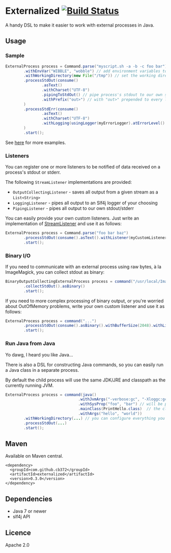 # Externalized [![Build Status](https://travis-ci.org/cb372/externalized.png?branch=master)](https://travis-ci.org/cb372/externalized)

A handy DSL to make it easier to work with external processes in Java.

## Usage

### Sample

````java
ExternalProcess process = Command.parse("myscript.sh -a -b -c foo bar")
        .withEnvVar("WIBBLE", "wobble") // add environment variables to the process's environment
        .withWorkingDirectory(new File("/tmp")) // set the working directory
        .processStdOut(consume()
                .asText()
                .withCharset("UTF-8")
                .pipingToStdOut() // pipe process's stdout to our own stdout
                .withPrefix("out>") // with "out>" prepended to every line
        )
        .processStdErr(consume()
                .asText()
                .withCharset("UTF-8")
                .withLogging(usingLogger(myErrorLogger).atErrorLevel().withPrefix("Error in script!! - "))
        )
        .start();
````

See [here](src/test/java/com/github/cb372/util/sample/ExternalProcessSample.java) for more examples.

### Listeners

You can register one or more listeners to be notified of data received on a process's stdout or stderr.

The following `StreamListener` implementations are provided:

* `OutputCollectingListener` - saves all output from a given stream as a `List<String>`
* `LoggingListener` - pipes all output to an Slf4j logger of your choosing
* `PipingListener` - pipes all output to our own stdout/stderr

You can easily provide your own custom listeners. Just write an implementation of [StreamListener](src/main/java/com/github/cb372/util/stream/listener/StreamListener.java) and use it as follows:

````java
ExternalProcess process = Command.parse("foo bar baz")
        .processStdOut(consume().asText().withListener(myCustomListener))
        .start();
````

### Binary I/O

If you need to communicate with an external process using raw bytes, à la ImageMagick, you can collect stdout as binary:

````java
BinaryOutputCollectingExternalProcess process = command("/usr/local/ImageMagick/bin/convert")
        .collectStdOut().asBinary()
        .start();
````

If you need to more complex processing of binary output, or you're worried about OutOfMemory problems, write your own custom listener and use it as follows:

````java
ExternalProcess process = command("...")
        .processStdOut(consume().asBinary().withBufferSize(2048).withListener(myCustomListener))
        .start();
````

### Run Java from Java

Yo dawg, I heard you like Java...

There is also a DSL for constructing Java commands, so you can easily run a Java class in a separate process.

By default the child process will use the same JDK/JRE and classpath as the currently running JVM.

````java
ExternalProcess process = command(java()
                                .withJvmArgs("-verbose:gc", "-Xloggc:gc.log", "-Xmx512m")
                                .withSysProp("foo", "bar") // will be passed as -Dfoo=bar
                                .mainClass(PrintHello.class)  // the class to run
                                .withArgs("hello", "world"))
        .withWorkingDirectory(...) // you can configure everything you would with a normal process
        .processStdOut(...)
        .start();
````

## Maven

Available on Maven central.

````
<dependency>
  <groupId>com.github.cb372</groupId>
  <artifactId>externalized</artifactId>
  <version>0.3.0</version>
</dependency>
````

## Dependencies

* Java 7 or newer
* slf4j API

## Licence

Apache 2.0
